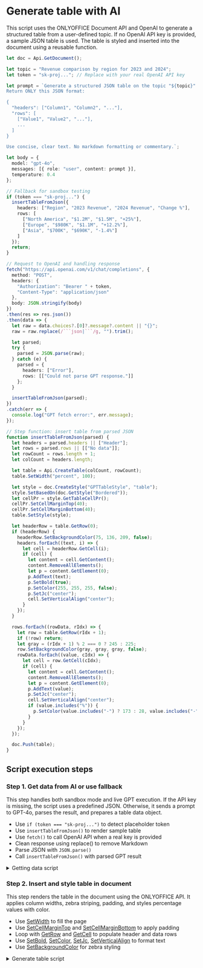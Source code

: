 # Generate table with AI

This script uses the ONLYOFFICE Document API and OpenAI to generate a structured table from a user-defined topic. If no OpenAI API key is provided, a sample JSON table is used. The table is styled and inserted into the document using a reusable function.

```ts editor-docx
let doc = Api.GetDocument();

let topic = "Revenue comparison by region for 2023 and 2024";
let token = "sk-proj..."; // Replace with your real OpenAI API key

let prompt = `Generate a structured JSON table on the topic "${topic}". 
Return ONLY this JSON format:

{
  "headers": ["Column1", "Column2", "..."],
  "rows": [
    ["Value1", "Value2", "..."],
    ...
  ]
}

Use concise, clear text. No markdown formatting or commentary.`;

let body = {
  model: "gpt-4o",
  messages: [{ role: "user", content: prompt }],
  temperature: 0.4
};

// Fallback for sandbox testing
if (token === "sk-proj...") {
  insertTableFromJson({
    headers: ["Region", "2023 Revenue", "2024 Revenue", "Change %"],
    rows: [
      ["North America", "$1.2M", "$1.5M", "+25%"],
      ["Europe", "$980K", "$1.1M", "+12.2%"],
      ["Asia", "$700K", "$690K", "-1.4%"]
    ]
  });
  return;
}

// Request to OpenAI and handling response
fetch("https://api.openai.com/v1/chat/completions", {
  method: "POST",
  headers: {
    "Authorization": "Bearer " + token,
    "Content-Type": "application/json"
  },
  body: JSON.stringify(body)
})
.then(res => res.json())
.then(data => {
  let raw = data.choices?.[0]?.message?.content || "{}";
  raw = raw.replace(/```json|```/g, "").trim();

  let parsed;
  try {
    parsed = JSON.parse(raw);
  } catch (e) {
    parsed = {
      headers: ["Error"],
      rows: [["Could not parse GPT response."]]
    };
  }

  insertTableFromJson(parsed);
})
.catch(err => {
  console.log("GPT fetch error:", err.message);
});

// Step function: insert table from parsed JSON
function insertTableFromJson(parsed) {
  let headers = parsed.headers || ["Header"];
  let rows = parsed.rows || [["No data"]];
  let rowCount = rows.length + 1;
  let colCount = headers.length;

  let table = Api.CreateTable(colCount, rowCount);
  table.SetWidth("percent", 100);

  let style = doc.CreateStyle("GPTTableStyle", "table");
  style.SetBasedOn(doc.GetStyle("Bordered"));
  let cellPr = style.GetTableCellPr();
  cellPr.SetCellMarginTop(40);
  cellPr.SetCellMarginBottom(40);
  table.SetStyle(style);

  let headerRow = table.GetRow(0);
  if (headerRow) {
    headerRow.SetBackgroundColor(75, 136, 209, false);
    headers.forEach((text, i) => {
      let cell = headerRow.GetCell(i);
      if (cell) {
        let content = cell.GetContent();
        content.RemoveAllElements();
        let p = content.GetElement(0);
        p.AddText(text);
        p.SetBold(true);
        p.SetColor(255, 255, 255, false);
        p.SetJc("center");
        cell.SetVerticalAlign("center");
      }
    });
  }

  rows.forEach((rowData, rIdx) => {
    let row = table.GetRow(rIdx + 1);
    if (!row) return;
    let gray = (rIdx + 1) % 2 === 0 ? 245 : 225;
    row.SetBackgroundColor(gray, gray, gray, false);
    rowData.forEach((value, cIdx) => {
      let cell = row.GetCell(cIdx);
      if (cell) {
        let content = cell.GetContent();
        content.RemoveAllElements();
        let p = content.GetElement(0);
        p.AddText(value);
        p.SetJc("center");
        cell.SetVerticalAlign("center");
        if (value.includes("%")) {
          p.SetColor(value.includes("-") ? 173 : 28, value.includes("-") ? 35 : 173, value.includes("-") ? 28 : 52);
        }
      }
    });
  });

  doc.Push(table);
}
```

## Script execution steps

### Step 1. Get data from AI or use fallback

This step handles both sandbox mode and live GPT execution. If the API key is missing, the script uses a predefined JSON. Otherwise, it sends a prompt to GPT-4o, parses the result, and prepares a table data object.

- Use `if (token === "sk-proj...")` to detect placeholder token
- Use `insertTableFromJson()` to render sample table
- Use `fetch()` to call OpenAI API when a real key is provided
- Clean response using replace() to remove Markdown
- Parse JSON with `JSON.parse()`
- Call `insertTableFromJson()` with parsed GPT result

<details>
  <summary>Getting data script</summary>

    ```ts
let topic = "Revenue comparison by region for 2023 and 2024";
let token = "sk-proj..."; // Replace with your real OpenAI API key

let prompt = `Generate a structured JSON table on the topic "${topic}".
Return ONLY this JSON format:

{
  "headers": ["Column1", "Column2", "..."],
  "rows": [
    ["Value1", "Value2", "..."],
    ...
  ]
}

Use concise, clear text. No markdown formatting or commentary.`;

let body = {
  model: "gpt-4o",
  messages: [{ role: "user", content: prompt }],
  temperature: 0.4
};

if (token === "sk-proj...") {
  insertTableFromJson({
    headers: ["Region", "2023 Revenue", "2024 Revenue", "Change %"],
    rows: [
      ["North America", "$1.2M", "$1.5M", "+25%"],
      ["Europe", "$980K", "$1.1M", "+12.2%"],
      ["Asia", "$700K", "$690K", "-1.4%"]
    ]
  });
  return;
}

fetch("https://api.openai.com/v1/chat/completions", {
  method: "POST",
  headers: {
    "Authorization": "Bearer " + token,
    "Content-Type": "application/json"
  },
  body: JSON.stringify(body)
})
.then(res => res.json())
.then(data => {
  let raw = data.choices?.[0]?.message?.content || "{}";
  raw = raw.replace(/```json|```/g, "").trim();

  let parsed;
  try {
    parsed = JSON.parse(raw);
  } catch (e) {
    parsed = {
      headers: ["Error"],
      rows: [["Could not parse GPT response."]]
    };
  }

  insertTableFromJson(parsed);
})
.catch(err => {
  console.log("GPT fetch error:", err.message);
});
    ```

</details>

### Step 2. Insert and style table in document

This step renders the table in the document using the ONLYOFFICE API. It applies column widths, zebra striping, padding, and styles percentage values with color.

- Use [SetWidth](../../usage-api/text-document-api/ApiTable/Methods/SetWidth.md) to fill the page
- Use [SetCellMarginTop](../../usage-api/text-document-api/ApiTableCell/Methods/SetCellMarginTop.md) and [SetCellMarginBottom](../../usage-api/text-document-api/ApiTableCell/Methods/SetCellMarginTop.md) to apply padding
- Loop with [GetRow](../../usage-api/text-document-api/ApiTable/Methods/GetRow.md) and [GetCell](../../usage-api/text-document-api/ApiTable/Methods/GetCell.md) to populate header and data rows
- Use [SetBold](../../usage-api/text-document-api/ApiParagraph/Methods/SetBold.md), [SetColor](../../usage-api/text-document-api/ApiParagraph/Methods/SetColor.md), [SetJc](../../usage-api/text-document-api/ApiParagraph/Methods/SetJc.md), [SetVerticalAlign](../../usage-api/text-document-api/ApiTableCell/Methods/SetVerticalAlign.md) to format text
- Use [SetBackgroundColor](../../usage-api/text-document-api/ApiTableRow/Methods/SetBackgroundColor.md) for zebra styling

<details>
  <summary>Generate table script</summary>

    ```ts
function insertTableFromJson(parsed) {
  let headers = parsed.headers || ["Header"];
  let rows = parsed.rows || [["No data"]];
  let rowCount = rows.length + 1;
  let colCount = headers.length;

  let table = Api.CreateTable(colCount, rowCount);
  table.SetWidth("percent", 100);

  let style = doc.CreateStyle("GPTTableStyle", "table");
  style.SetBasedOn(doc.GetStyle("Bordered"));
  let cellPr = style.GetTableCellPr();
  cellPr.SetCellMarginTop(40);
  cellPr.SetCellMarginBottom(40);
  table.SetStyle(style);

  let headerRow = table.GetRow(0);
  if (headerRow) {
    headerRow.SetBackgroundColor(75, 136, 209, false);
    headers.forEach((text, i) => {
      let cell = headerRow.GetCell(i);
      if (cell) {
        let content = cell.GetContent();
        content.RemoveAllElements();
        let p = content.GetElement(0);
        p.AddText(text);
        p.SetBold(true);
        p.SetColor(255, 255, 255, false);
        p.SetJc("center");
        cell.SetVerticalAlign("center");
      }
    });
  }

  rows.forEach((rowData, rIdx) => {
    let row = table.GetRow(rIdx + 1);
    if (!row) return;
    let gray = (rIdx + 1) % 2 === 0 ? 245 : 225;
    row.SetBackgroundColor(gray, gray, gray, false);
    rowData.forEach((value, cIdx) => {
      let cell = row.GetCell(cIdx);
      if (cell) {
        let content = cell.GetContent();
        content.RemoveAllElements();
        let p = content.GetElement(0);
        p.AddText(value);
        p.SetJc("center");
        cell.SetVerticalAlign("center");
        if (value.includes("%")) {
          p.SetColor(value.includes("-") ? 173 : 28, value.includes("-") ? 35 : 173, value.includes("-") ? 28 : 52);
        }
      }
    });
  });

  doc.Push(table);
}
    ```

</details>